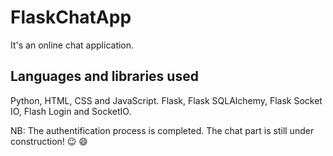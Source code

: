 # FlaskChatApp

It's an online chat application.
## Languages and libraries used

Python, HTML, CSS and JavaScript.
Flask, Flask SQLAlchemy, Flask Socket IO, Flash Login and SocketIO.
 
NB: The authentification process is completed. The chat part is still under construction! :wink: :smile:




